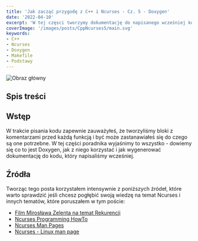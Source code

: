 ```yaml
---
title: 'Jak zacząć przygodę z C++ i Ncurses - Cz. 5 - Doxygen'
date: '2022-04-10'
excerpt: 'W tej częsci tworzymy dokumentację do napisanego wcześniej kodu w formacie Doxygen'
coverImage: '/images/posts/CppNcurses5/main.svg'
keywords:
- C++
- Ncurses
- Doxygen
- Makefile
- Podstawy
---
```


![Obraz główny](/images/posts/CppNcurses5/main.svg#postMiniImage)

## Spis treści

## Wstęp

W trakcie pisania kodu zapewnie zauważyłeś, że tworzyliśmy bloki z komentarzami przed każdą funkcją i być może zastanawiałeś się do czego są one potrzebne. W tej części poradnika wyjaśnimy to wszystko - dowiemy się co to jest Doxygen, jak z niego korzystać i jak wygenerować dokumentację do kodu, który napisaliśmy wcześniej.



## Źródła

Tworząc tego posta korzystałem intensywnie z poniższych źródeł, które warto sprawdzić jeśli chcesz pogłębić swoją wiedzę na temat Ncurses i innych tematów, które poruszałem w tym poście:

- [Film Mirosława Zelenta na temat Rekurencji](https://www.youtube.com/watch?v=jNi_X5bvmQ0)
- [Ncurses Programming HowTo](https://tldp.org/HOWTO/NCURSES-Programming-HOWTO/)
- [Ncurses Man Pages](https://invisible-island.net/ncurses/announce.html)
- [Ncurses - Linux man page](https://linux.die.net/man/3/ncurses)
